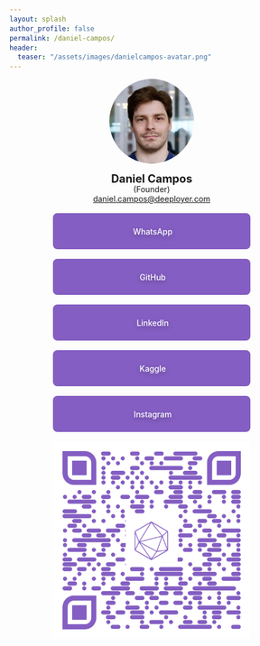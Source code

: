 ```yaml
---
layout: splash
author_profile: false
permalink: /daniel-campos/
header:
  teaser: "/assets/images/danielcampos-avatar.png"
---
```


<style>
.profilebutton {
  background-color: #845EC2;
  border-radius: 8px;
  border-style: none;
  box-sizing: border-box;
  color: #FFFFFF;
  cursor: pointer;
  flex-shrink: 0;
  font-family: "Inter UI","SF Pro Display",-apple-system,BlinkMacSystemFont,"Segoe UI",Roboto,Oxygen,Ubuntu,Cantarell,"Open Sans","Helvetica Neue",sans-serif;
  font-size: 1.0em;
  font-weight: 500;
  height: 4rem;
  padding: 0 1.6rem;
  text-align: center;
  text-shadow: rgba(0, 0, 0, 0.25) 0 3px 8px;
  transition: all .5s;
  user-select: none;
  -webkit-user-select: none;
  touch-action: manipulation;
  width: 350px;
}
  
.profilebutton a:link {
  color: #ffffff;
  text-decoration: none;
}

.profilebutton a:visited {
  color: #ffffff;
  text-decoration: none;
}

.profilebutton a:focus {  
  background: #BAE498;
}

.profilebutton a:hover {  
  background: #CDFEAA;
  box-shadow: rgba(80, 63, 205, 0.5) 0 1px 30px;
  transition-duration: .1s;
}

.profilebutton a:active {  
  color: #CDFEAA;
}
  
@media (min-width: 768px) {
  .profilebutton {
    padding: 0 2.6rem;
  }
}
</style>

<center>
  <img src="/assets/images/danielcampos-avatar.jpg" style="text-align: center; border-radius: 50%; width: 150px;">
  <br /><br />
  <span style="text-align:center; font-size:1.4em; font-weight:bold; line-height: 80%;">Daniel Campos</span>
  <br />  
  <span style="text-align: center; font-size:1.0em; line-height: 80%;">(Founder)</span>
  <br />
  <a href="mailto:daniel.campos@deeployer.com">daniel.campos@deeployer.com</a>
  <br /><br />
  <button class="profilebutton" role="button" onclick="window.location = 'https://wa.me/5511989991876';"><span class="fa-brands fa-whatsapp"></span>&nbsp;WhatsApp</button>
  <br /><br />
  <button class="profilebutton" role="button" onclick="window.location = 'https://github.com/DanielFCampos';"><span class="fa-brands fa-github"></span>&nbsp;GitHub</button>  
  <br /><br />
  <button class="profilebutton" role="button" onclick="window.location = 'https://www.linkedin.com/in/daniel-ferraz-de-campos/';"><span class="fa-brands fa-linkedin"></span>&nbsp;LinkedIn</button>
  <br /><br />
  <button class="profilebutton" role="button" onclick="window.location = 'https://www.kaggle.com/danielferrazcampos';"><span class="fab fa-kaggle"></span>&nbsp;Kaggle</button>
  <br /><br />
  <button class="profilebutton" role="button" onclick="window.location = 'https://www.instagram.com/danielferrazcampos/';"><span class="fa-brands fa-instagram"></span>&nbsp;Instagram</button>
  <br /><br />
  <img src="/assets/images/qrcode-daniel-campos.png" style="width: 350px;">
</center>

